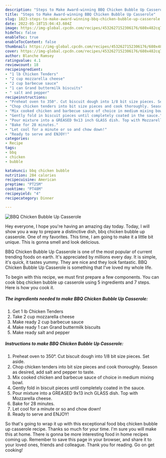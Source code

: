 ```yaml
---
description: "Steps to Make Award-winning BBQ Chicken Bubble Up Casserole"
title: "Steps to Make Award-winning BBQ Chicken Bubble Up Casserole"
slug: 1823-steps-to-make-award-winning-bbq-chicken-bubble-up-casserole
date: 2022-05-18T15:04:43.604Z
image: https://img-global.cpcdn.com/recipes/4532627152306176/680x482cq70/bbq-chicken-bubble-up-casserole-recipe-main-photo.jpg
hideToc: false
enableToc: true
enableTocContent: false
thumbnail: https://img-global.cpcdn.com/recipes/4532627152306176/680x482cq70/bbq-chicken-bubble-up-casserole-recipe-main-photo.jpg
cover: https://img-global.cpcdn.com/recipes/4532627152306176/680x482cq70/bbq-chicken-bubble-up-casserole-recipe-main-photo.jpg
author: Blanche Ramsey
ratingvalue: 4.1
reviewcount: 18
recipeingredient:
- "1 lb Chicken Tenders"
- "2 cup mozzarella cheese"
- "2 cup barbecue sauce"
- "1 can Grand buttermilk biscuits"
- " salt and pepper"
recipeinstructions:
- "Preheat oven to 350°. Cut biscuit dough into 1/8 bit size pieces. Set aside."
- "Chop chicken tenders into bit size pieces and cook thoroughly. Season as desired, add salt and pepper to taste."
- "Mix cooked chicken and barbecue sauce of choice in medium mixing bowl."
- "Gently fold in biscuit pieces until completely coated in the sauce."
- "Pour mixture into a GREASED 9x13 inch GLASS dish. Top with Mozzarella cheese."
- "Bake for 28 minutes."
- "Let cool for a minute or so and chow down!"
- "Ready to serve and ENJOY!"
categories:
- Recipe
tags:
- bbq
- chicken
- bubble

katakunci: bbq chicken bubble 
nutrition: 284 calories
recipecuisine: American
preptime: "PT25M"
cooktime: "PT48M"
recipeyield: "4"
recipecategory: Dinner

---
```



![BBQ Chicken Bubble Up Casserole](https://img-global.cpcdn.com/recipes/4532627152306176/680x482cq70/bbq-chicken-bubble-up-casserole-recipe-main-photo.jpg)

Hey everyone, I hope you're having an amazing day today. Today, I will show you a way to prepare a distinctive dish, bbq chicken bubble up casserole. One of my favorites. This time, I am going to make it a little bit unique. This is gonna smell and look delicious.



BBQ Chicken Bubble Up Casserole is one of the most popular of current trending foods on earth. It's appreciated by millions every day. It is simple, it's quick, it tastes yummy. They are nice and they look fantastic. BBQ Chicken Bubble Up Casserole is something that I've loved my whole life.


To begin with this recipe, we must first prepare a few components. You can cook bbq chicken bubble up casserole using 5 ingredients and 7 steps. Here is how you cook it.

<!--inarticleads1-->

##### The ingredients needed to make BBQ Chicken Bubble Up Casserole:

1. Get 1 lb Chicken Tenders
1. Take 2 cup mozzarella cheese
1. Make ready 2 cup barbecue sauce
1. Make ready 1 can Grand buttermilk biscuits
1. Make ready  salt and pepper




<!--inarticleads2-->

##### Instructions to make BBQ Chicken Bubble Up Casserole:

1. Preheat oven to 350°. Cut biscuit dough into 1/8 bit size pieces. Set aside.
1. Chop chicken tenders into bit size pieces and cook thoroughly. Season as desired, add salt and pepper to taste.
1. Mix cooked chicken and barbecue sauce of choice in medium mixing bowl.
1. Gently fold in biscuit pieces until completely coated in the sauce.
1. Pour mixture into a GREASED 9x13 inch GLASS dish. Top with Mozzarella cheese.
1. Bake for 28 minutes.
1. Let cool for a minute or so and chow down!
1. Ready to serve and ENJOY!



So that's going to wrap it up with this exceptional food bbq chicken bubble up casserole recipe. Thanks so much for your time. I'm sure you will make this at home. There is gonna be more interesting food in home recipes coming up. Remember to save this page in your browser, and share it to your loved ones, friends and colleague. Thank you for reading. Go on get cooking!
